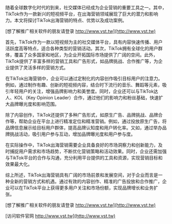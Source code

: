 随着全球数字化时代的到来，社交媒体已经成为企业营销的重要工具之一。其中，TikTok作为一款新兴的短视频平台，在出海营销领域展现了巨大的潜力和影响力。本文将探讨TikTok出海营销的特点、优势以及成功案例。

[想了解推广相关软件的朋友请登录 http://www.vst.tw](http://www.vst.tw)

首先，TikTok作为一款以短视频为主的社交媒体平台，具有内容快速传播、用户活跃度高等特点，适合各种类型的营销活动。其次，TikTok拥有全球化的用户群体，覆盖了众多国家和地区，为企业开拓国际市场提供了广阔的空间。此外，TikTok提供了丰富多样的营销工具和广告形式，如品牌挑战、合作推广等，为企业提供了灵活多样的营销方式。

在TikTok出海营销中，企业可以通过定制化的内容创作吸引目标用户的注意力。例如，通过制作有趣、创新的短视频内容，结合时下流行的音乐、舞蹈等元素，吸引年轻用户的关注，增强品牌影响力和美誉度。同时，企业还可以与TikTok达人、KOL（Key Opinion Leader）合作，通过他们的影响力和粉丝基础，快速扩大品牌曝光度和影响范围。

除了内容创作，TikTok还提供了多种广告形式，如原生广告、品牌挑战、品牌合作等，帮助企业在平台上进行精准定位和精准营销。例如，通过投放原生广告，将品牌信息展示给目标用户群体，提高品牌认知度和用户转化率。又如，通过举办品牌挑战活动，吸引用户参与互动，增加品牌曝光度和用户参与度。

在实际操作中，TikTok出海营销需要企业具备良好的市场洞察力和创新能力，及时捕捉用户需求和市场趋势，不断优化营销策略和活动效果。同时，企业还需加强与TikTok平台的合作与沟通，充分利用平台提供的工具和资源，实现营销目标和效果最大化。

综上所述，TikTok出海营销具有广阔的市场前景和发展空间，对于企业而言是一种全新的营销方式和机遇。通过有效的内容创作、精准的广告投放和合作推广，企业可以在TikTok平台上获得更多用户关注和市场份额，实现品牌增长和业务扩张。

[想了解推广相关软件的朋友请登录 http://www.vst.tw](http://www.vst.tw)


[访问软件官网 http://www.vst.tw](http://www.vst.tw)
